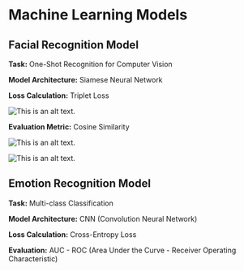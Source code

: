 # Machine Learning Models

## Facial Recognition Model

**Task:** One-Shot Recognition for Computer Vision

**Model Architecture:** Siamese Neural Network

**Loss Calculation:** Triplet Loss

![This is an alt text.]([![1-Eg-T2-Ehq-KW5h-Vr-NYX6-Y-r-Kg.webp](https://i.postimg.cc/Qdn5kGsQ/1-Eg-T2-Ehq-KW5h-Vr-NYX6-Y-r-Kg.webp)](https://postimg.cc/JsZGMFs0) "This is a sample image.")

**Evaluation Metric:** Cosine Similarity

![This is an alt text.](https://postimg.cc/JD6hpV26 "This is a sample image.")

![This is an alt text.]([![1-Lf-W66-Ws-Yk-Fq-Wc4-XYJb-EJg.png](https://i.postimg.cc/sxyZD39r/1-Lf-W66-Ws-Yk-Fq-Wc4-XYJb-EJg.png)](https://postimg.cc/JD6hpV26) "This is a sample image.")

## Emotion Recognition Model

**Task:** Multi-class Classification

**Model Architecture:** CNN (Convolution Neural Network)

**Loss Calculation:** Cross-Entropy Loss

**Evaluation:**  AUC - ROC (Area Under the Curve - Receiver Operating Characteristic)

